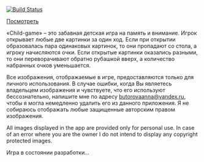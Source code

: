 [![Build Status](https://travis-ci.org/AnnaMut/child-game.svg?branch=master)](https://travis-ci.org/AnnaMut/child-game.svg?branch=master)

 [Посмотреть](https://annamut.github.io/child-game/)

«Сhild-game» – это забавная детская игра на память и внимание. Игрок открывает любые две картинки за один ход. Если при открытии образовалась пара одинаковых картинок, то они пропадают со стола, а игроку начисляются очки. Если открытые картинки оказались разными, то они переворачивают обратно рубашкой вверх, а количество набранных очков уменьшается.




Все изображения, отображаемые в игре, предоставляются только для личного использования. В случае ошибки, когда Вы являетесь владельцем изображения и чувствуете, что его используют бессознательно, напишите мне по адресу butorovaanna@yandex.ru, чтобы я могла немедленно удалить его из данного приложения. Я не собираюсь отображать любые защищенные авторским правом изображения.

All images displayed in the app are provided only for personal use. In case of an error where you are the owner I do not intend to display any copyright protected images.

Игра в состоянии разработки...
